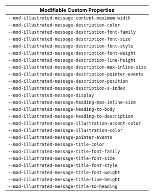 | Modifiable Custom Properties                            |
| ------------------------------------------------------- |
| `--mod-illustrated-message-content-maximum-width`       |
| `--mod-illustrated-message-description-color`           |
| `--mod-illustrated-message-description-font-family`     |
| `--mod-illustrated-message-description-font-size`       |
| `--mod-illustrated-message-description-font-style`      |
| `--mod-illustrated-message-description-font-weight`     |
| `--mod-illustrated-message-description-line-height`     |
| `--mod-illustrated-message-description-max-inline-size` |
| `--mod-illustrated-message-description-pointer-events`  |
| `--mod-illustrated-message-description-position`        |
| `--mod-illustrated-message-description-z-index`         |
| `--mod-illustrated-message-display`                     |
| `--mod-illustrated-message-heading-max-inline-size`     |
| `--mod-illustrated-message-heading-to-body`             |
| `--mod-illustrated-message-heading-to-description`      |
| `--mod-illustrated-message-illustration-accent-color`   |
| `--mod-illustrated-message-illustration-color`          |
| `--mod-illustrated-message-pointer-events`              |
| `--mod-illustrated-message-title-color`                 |
| `--mod-illustrated-message-title-font-family`           |
| `--mod-illustrated-message-title-font-size`             |
| `--mod-illustrated-message-title-font-style`            |
| `--mod-illustrated-message-title-font-weight`           |
| `--mod-illustrated-message-title-line-height`           |
| `--mod-illustrated-message-title-to-heading`            |
